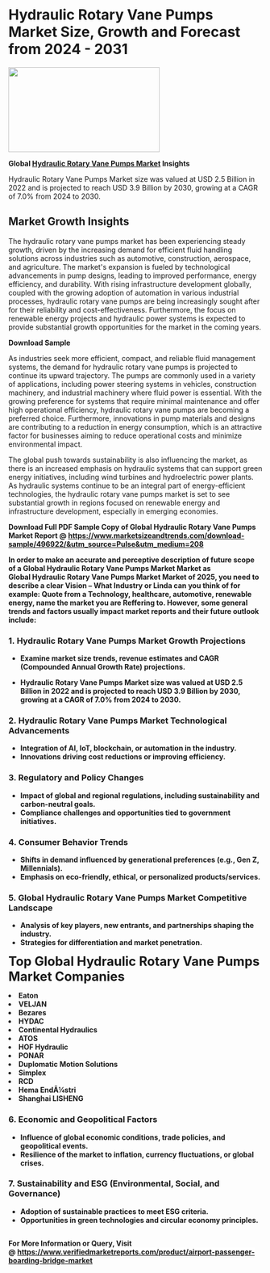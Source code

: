 <H1>Hydraulic Rotary Vane Pumps Market Size, Growth and Forecast from 2024 - 2031</H1><img class="aligncenter size-medium wp-image-584254" src="https://thirdeyenews.in/wp-content/uploads/2024/09/Global-Market-Research-300x168.jpeg" alt="" width="300" height="168" /><p><strong>Global&nbsp;<a href="https://www.marketsizeandtrends.com/download-sample/496922/&amp;utm_source=Pulse&amp;utm_medium=208">Hydraulic Rotary Vane Pumps Market</a> Insights</strong></p><p>Hydraulic Rotary Vane Pumps Market size was valued at USD 2.5 Billion in 2022 and is projected to reach USD 3.9 Billion by 2030, growing at a CAGR of 7.0% from 2024 to 2030.</p><p><h2>Market Growth Insights</h2> <p>The hydraulic rotary vane pumps market has been experiencing steady growth, driven by the increasing demand for efficient fluid handling solutions across industries such as automotive, construction, aerospace, and agriculture. The market's expansion is fueled by technological advancements in pump designs, leading to improved performance, energy efficiency, and durability. With rising infrastructure development globally, coupled with the growing adoption of automation in various industrial processes, hydraulic rotary vane pumps are being increasingly sought after for their reliability and cost-effectiveness. Furthermore, the focus on renewable energy projects and hydraulic power systems is expected to provide substantial growth opportunities for the market in the coming years.</p> <p><strong>Download Sample</strong></p> <p>As industries seek more efficient, compact, and reliable fluid management systems, the demand for hydraulic rotary vane pumps is projected to continue its upward trajectory. The pumps are commonly used in a variety of applications, including power steering systems in vehicles, construction machinery, and industrial machinery where fluid power is essential. With the growing preference for systems that require minimal maintenance and offer high operational efficiency, hydraulic rotary vane pumps are becoming a preferred choice. Furthermore, innovations in pump materials and designs are contributing to a reduction in energy consumption, which is an attractive factor for businesses aiming to reduce operational costs and minimize environmental impact.</p> <p>The global push towards sustainability is also influencing the market, as there is an increased emphasis on hydraulic systems that can support green energy initiatives, including wind turbines and hydroelectric power plants. As hydraulic systems continue to be an integral part of energy-efficient technologies, the hydraulic rotary vane pumps market is set to see substantial growth in regions focused on renewable energy and infrastructure development, especially in emerging economies.</p> <p><strong></p><p><span class=""><strong>Download Full PDF Sample Copy of Global Hydraulic Rotary Vane Pumps Market Report</strong> @ <a href="https://www.marketsizeandtrends.com/download-sample/496922/&amp;utm_source=Pulse&amp;utm_medium=208" target="_blank">https://www.marketsizeandtrends.com/download-sample/496922/&amp;utm_source=Pulse&amp;utm_medium=208</a></span></p><p>In order to make an accurate and perceptive description of future scope of a Global&nbsp;Hydraulic Rotary Vane Pumps Market Market as Global&nbsp;Hydraulic Rotary Vane Pumps Market Market of 2025, you need to describe a clear Vision &ndash; What Industry or Linda can you think of for example: Quote from a Technology, healthcare, automotive, renewable energy, name the market you are Reffering to. However, some general trends and factors usually impact market reports and their future outlook include:</p><h3>1.&nbsp;<strong>Hydraulic Rotary Vane Pumps Market Growth Projections</strong></h3><ul><li>Examine market size trends, revenue estimates and CAGR (Compounded Annual Growth Rate) projections.</li><li><p>Hydraulic Rotary Vane Pumps Market size was valued at USD 2.5 Billion in 2022 and is projected to reach USD 3.9 Billion by 2030, growing at a CAGR of 7.0% from 2024 to 2030.</p></li></ul><h3>2.&nbsp;<strong>Hydraulic Rotary Vane Pumps Market Technological Advancements</strong></h3><ul><li>Integration of AI, IoT, blockchain, or automation in the industry.</li><li>Innovations driving cost reductions or improving efficiency.</li></ul><h3>3.&nbsp;<strong>Regulatory and Policy Changes</strong></h3><ul><li>Impact of global and regional regulations, including sustainability and carbon-neutral goals.</li><li>Compliance challenges and opportunities tied to government initiatives.</li></ul><h3>4.&nbsp;<strong>Consumer Behavior Trends</strong></h3><ul><li>Shifts in demand influenced by generational preferences (e.g., Gen Z, Millennials).</li><li>Emphasis on eco-friendly, ethical, or personalized products/services.</li></ul><h3>5.&nbsp;<strong>Global Hydraulic Rotary Vane Pumps Market Competitive Landscape</strong></h3><ul><li>Analysis of key players, new entrants, and partnerships shaping the industry.</li><li>Strategies for differentiation and market penetration.</li></ul><p data-pm-slice="1 1 []"><span style="color: inherit; font-family: inherit; font-size: 25px;">Top Global Hydraulic Rotary Vane Pumps Market Companies</span></p><div class="" data-test-id=""><p><li>Eaton</li><li> VELJAN</li><li> Bezares</li><li> HYDAC</li><li> Continental Hydraulics</li><li> ATOS</li><li> HOF Hydraulic</li><li> PONAR</li><li> Duplomatic Motion Solutions</li><li> Simplex</li><li> RCD</li><li> Hema EndÃ¼stri</li><li> Shanghai LISHENG</li></p></div><h3>6.&nbsp;<strong>Economic and Geopolitical Factors</strong></h3><ul><li>Influence of global economic conditions, trade policies, and geopolitical events.</li><li>Resilience of the market to inflation, currency fluctuations, or global crises.</li></ul><h3>7.&nbsp;<strong>Sustainability and ESG (Environmental, Social, and Governance)</strong></h3><ul><li>Adoption of sustainable practices to meet ESG criteria.</li><li>Opportunities in green technologies and circular economy principles.</li></ul><h2><strong style="font-size: 14px;">For More Information or Query, Visit @&nbsp;</strong><a style="background-color: #ffffff; font-size: 14px;" href="https://www.marketsizeandtrends.com/report/hydraulic-rotary-vane-pumps-market/" target="_blank">https://www.verifiedmarketreports.com/product/airport-passenger-boarding-bridge-market</a></h2>
